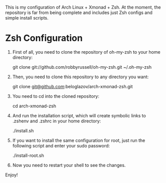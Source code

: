 This is my configuration of Arch Linux + Xmonad + Zsh. At the moment, the repository is far from being complete and includes just Zsh configs and simple install scripts.

# Zsh Configuration

1. First of all, you need to clone the repository of oh-my-zsh to your home directory:

    git clone git://github.com/robbyrussell/oh-my-zsh.git ~/.oh-my-zsh

2. Then, you need to clone this repository to any directory you want:

    git clone git@github.com:beloglazov/arch-xmonad-zsh.git

3. You need to cd into the cloned repository:

    cd arch-xmonad-zsh

4. And run the installation script, which will create symbolic links to .zshenv and .zshrc in your home directory:

   ./install.sh

5. If you want to install the same configuration for root, just run the following script and enter your sudo password:

   ./install-root.sh

6. Now you need to restart your shell to see the changes.


Enjoy!
